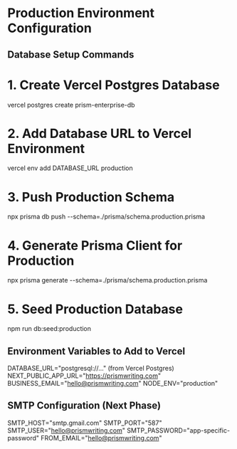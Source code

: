 # Production Environment Configuration

## Database Setup Commands

# 1. Create Vercel Postgres Database
vercel postgres create prism-enterprise-db

# 2. Add Database URL to Vercel Environment
vercel env add DATABASE_URL production

# 3. Push Production Schema
npx prisma db push --schema=./prisma/schema.production.prisma

# 4. Generate Prisma Client for Production
npx prisma generate --schema=./prisma/schema.production.prisma

# 5. Seed Production Database
npm run db:seed:production

## Environment Variables to Add to Vercel

DATABASE_URL="postgresql://..." (from Vercel Postgres)
NEXT_PUBLIC_APP_URL="https://prismwriting.com"
BUSINESS_EMAIL="hello@prismwriting.com"
NODE_ENV="production"

## SMTP Configuration (Next Phase)
SMTP_HOST="smtp.gmail.com"
SMTP_PORT="587"
SMTP_USER="hello@prismwriting.com"
SMTP_PASSWORD="app-specific-password"
FROM_EMAIL="hello@prismwriting.com"

